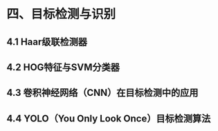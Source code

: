 # 四、目标检测与识别

## 4.1 Haar级联检测器

## 4.2 HOG特征与SVM分类器

## 4.3 卷积神经网络（CNN）在目标检测中的应用

## 4.4 YOLO（You Only Look Once）目标检测算法
